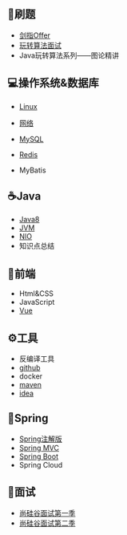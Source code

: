 ## :monkey:刷题

-   [剑指Offer](https://github.com/tanglei302wqy/notes/tree/master/%E5%88%B7%E9%A2%98/%E5%89%91%E6%8C%87Offer)
-   [玩转算法面试](https://github.com/tanglei302wqy/notes/tree/master/%E5%88%B7%E9%A2%98/%E7%8E%A9%E8%BD%AC%E7%AE%97%E6%B3%95%E9%9D%A2%E8%AF%95)
-   Java玩转算法系列——图论精讲



##  :computer:操作系统&数据库

-   [Linux](https://github.com/tanglei302wqy/notes/tree/master/%E6%93%8D%E4%BD%9C%E7%B3%BB%E7%BB%9F%26%E6%95%B0%E6%8D%AE%E5%BA%93/linux)
-   [网络](https://github.com/tanglei302wqy/notes/tree/master/%E6%93%8D%E4%BD%9C%E7%B3%BB%E7%BB%9F%26%E6%95%B0%E6%8D%AE%E5%BA%93/%E7%BD%91%E7%BB%9C)

-   [MySQL](https://github.com/tanglei302wqy/notes/tree/master/%E6%93%8D%E4%BD%9C%E7%B3%BB%E7%BB%9F%26%E6%95%B0%E6%8D%AE%E5%BA%93/mysql_advance)
-   [Redis](https://github.com/tanglei302wqy/notes/tree/master/%E6%93%8D%E4%BD%9C%E7%B3%BB%E7%BB%9F%26%E6%95%B0%E6%8D%AE%E5%BA%93/redis)
-   MyBatis



## :coffee:Java

-   [Java8](https://github.com/tanglei302wqy/notes/tree/master/java/java8%E6%96%B0%E7%89%B9%E6%80%A7)
-   [JVM](https://github.com/tanglei302wqy/notes/tree/master/java/jvm)
-   [NIO](https://github.com/tanglei302wqy/notes/tree/master/java/nio)
-   知识点总结



## :eyes:前端

-   Html&CSS
-   JavaScript
-   [Vue](https://github.com/tanglei302wqy/notes/tree/master/%E5%89%8D%E7%AB%AF/vue)



## :gear:工具

-   反编译工具
-   [github](https://github.com/tanglei302wqy/notes/blob/master/%E5%B7%A5%E5%85%B7%E4%BD%BF%E7%94%A8/github.md)
-   docker
-   [maven](https://github.com/tanglei302wqy/notes/blob/master/%E5%B7%A5%E5%85%B7%E4%BD%BF%E7%94%A8/maven.md)
-   [idea](https://github.com/tanglei302wqy/notes/blob/master/%E5%B7%A5%E5%85%B7%E4%BD%BF%E7%94%A8/idea.md)



## :leaves:Spring

-   [Spring注解版](https://github.com/tanglei302wqy/notes/tree/master/spring%E5%85%A8%E5%AE%B6%E6%A1%B6/spring_annotation)
-   [Spring MVC](https://github.com/tanglei302wqy/notes/tree/master/spring%E5%85%A8%E5%AE%B6%E6%A1%B6/springmvc)
-   [Spring Boot](https://github.com/tanglei302wqy/notes/tree/master/spring%E5%85%A8%E5%AE%B6%E6%A1%B6/springboot)
-   Spring Cloud



## :dart:面试

-   [尚硅谷面试第一季](https://github.com/tanglei302wqy/notes/tree/master/%E9%9D%A2%E8%AF%95%E7%AC%AC%E4%B8%80%E5%AD%A3)
-   [尚硅谷面试第二季](https://github.com/tanglei302wqy/notes/tree/master/%E9%9D%A2%E8%AF%95%E7%AC%AC%E4%BA%8C%E5%AD%A3)

